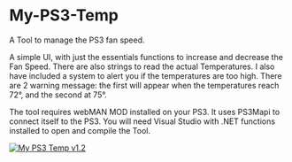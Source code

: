 # My-PS3-Temp
A Tool to manage the PS3 fan speed.

A simple UI, with just the essentials functions to increase and decrease the Fan Speed.
There are also strings to read the actual Temperatures.
I also have included a system to alert you if the temperatures are too high. There are 2 warning message: the first will appear when the temperatures reach 72°, and the second at 75°.

The tool requires webMAN MOD installed on your PS3. It uses PS3Mapi to connect itself to the PS3.
You will need Visual Studio with .NET functions installed to open and compile the Tool.

<a href="https://www.lizsrv.altervista.org/?pm=OPOA" title="MyPS3Temp12" ><img src="https://www.lizsrv.altervista.org/image.php?dm=OPOA" alt="My PS3 Temp v1.2" /></a>
